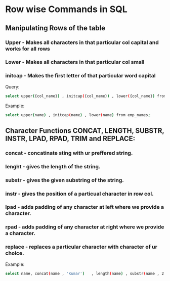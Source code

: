 # Row wise Commands in SQL

## Manipulating Rows of the table
### Upper - Makes all characters in that particular col capital and works for all rows
### Lower - Makes all characters in that particular col small
### initcap - Makes the first letter of that particular word capital

Query:
```bash
select upper({col_name}) , initcap({col_name}) , lower({col_name}) from {table_name};
```
Example:
```bash
select upper(name) , initcap(name) , lower(name) from emp_names;
```

## Character Functions CONCAT, LENGTH, SUBSTR, INSTR, LPAD, RPAD, TRIM and REPLACE:
### concat - concatinate sting with ur preffered string.
### lenght - gives the length of the string.
### substr - gives the given substring of the string.
### instr - gives the position of a particual character in row col.
### lpad - adds padding of any character at left where we provide a character.
### rpad - adds padding of any character at right where we provide a character.
### replace - replaces a particular character with character of ur choice.

Example:
```bash
select name, concat(name , 'Kumar')   , length(name) , substr(name , 2 ,3) , lpad(name , 10 , '#') , rpad(name , 10 , '*') , replace(name , 'a' , '@') from emp_names;
```




